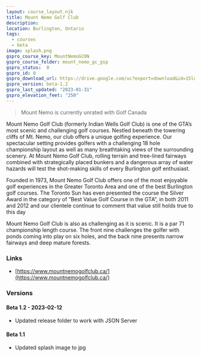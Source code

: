 ```yaml
---
layout: course_layout.njk
title: Mount Nemo Golf Club
description: 
location: Burlington, Ontario
tags: 
  - courses
  - beta
image: splash.png
gspro_course_key: MountNemoGCON
gspro_course_folder: mount_nemo_gc_gsp
gspro_status:  0
gspro_id: 0
gspro_download_url: https://drive.google.com/uc?export=download&id=15ldrnwQkr6FtGX3l_Mf5ySw4dXPwWMk-
gspro_version: beta-1.2
gspro_last_updated: "2023-01-31"
gspro_elevation_feet: "250"
---
```


> Mount Nemo is currently unrated with Golf Canada

Mount Nemo Golf Club (formerly Indian Wells Golf Club) is one of the GTA’s most scenic and challenging golf courses. Nestled beneath the towering cliffs of Mt. Nemo, our club offers a unique golfing experience. Our spectacular setting provides golfers with a challenging 18 hole championship layout as well as many breathtaking views of the surrounding scenery. At Mount Nemo Golf Club, rolling terrain and tree-lined fairways combined with strategically placed bunkers and a dangerous array of water hazards will test the shot-making skills of every Burlington golf enthusiast.

Founded in 1973, Mount Nemo Golf Club offers one of the most enjoyable golf experiences in the Greater Toronto Area and one of the best Burlington golf courses. The Toronto Sun has even presented the course the Silver Award in the category of “Best Value Golf Course in the GTA”, in both 2011 and 2012 and our clientele continue to comment that value still holds true to this day

Mount Nemo Golf Club is also as challenging as it is scenic. It is a par 71 championship length course.  The front nine challenges the golfer with ponds coming into play on six holes, and the back nine presents narrow fairways and deep mature forests.

### Links 

- [https://www.mountnemogolfclub.ca/](https://www.mountnemogolfclub.ca/)

### Versions 

#### Beta 1.2 - 2023-02-12

- Updated release folder to work with JSON Server

#### Beta 1.1

- Updated splash image to jpg